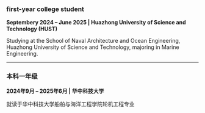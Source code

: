### **first-year college student**  
**Septembery 2024 – June 2025 | Huazhong University of Science and Technology (HUST)**  

Studying at the School of Naval Architecture and Ocean Engineering, Huazhong University of Science and Technology, majoring in Marine Engineering.  

---

### **本科一年级**  
**2024年9月 – 2025年6月 | 华中科技大学**  

就读于华中科技大学船舶与海洋工程学院轮机工程专业

